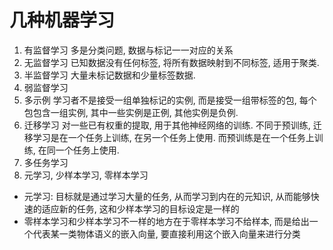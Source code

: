 # 几种机器学习

1. 有监督学习
多是分类问题, 数据与标记一一对应的关系
2. 无监督学习
已知数据没有任何标签, 将所有数据映射到不同标签, 适用于聚类.
3. 半监督学习
大量未标记数据和少量标签数据.
4. 弱监督学习
5. 多示例
学习者不是接受一组单独标记的实例, 而是接受一组带标签的包, 每个包包含一组实例, 其中一些实例是正例, 其他实例是负例.
6. 迁移学习
对一些已有权重的提取, 用于其他神经网络的训练. 不同于预训练, 迁移学习是在一个任务上训练, 在另一个任务上使用. 而预训练是在一个任务上训练, 在同一个任务上使用.
7. 多任务学习
8. 元学习, 少样本学习, 零样本学习
- 元学习: 目标就是通过学习大量的任务, 从而学习到内在的元知识, 从而能够快速的适应新的任务, 这和少样本学习的目标设定是一样的
- 零样本学习和少样本学习不一样的地方在于零样本学习不给样本, 而是给出一个代表某一类物体语义的嵌入向量, 要直接利用这个嵌入向量来进行分类
